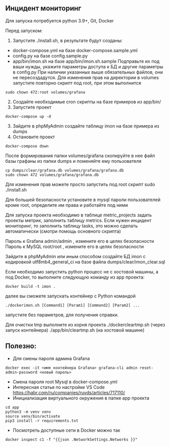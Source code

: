 ## Инцидент мониторинг

Для запуска потребуется python 3.9+, Git, Docker

Перед запуском:

1. Запустите ./install.sh, в результате будут созданы:
- docker-compose.yml на базе docker-compose.sample.yml
- config.py на базе config.sample.py
- app/bin/imon.sh на базе app/bin/imon.sh.sample
Подправьте их под ваши нужды, укажите параметры доступа к БД и другие параметры в config.py
При наличии указанных выше обязательных файлов, они не пересоздадутся. 
Для изменения прав на директории в volumes запустите повторно скрипт под root, при этом выполнится
```
sudo chown 472:root volumes/grafana
```
2. Создайте необходимые cron скрипты на базе примеров из app/bin/
3. Запустите проект
```
docker-compose up -d
```
3. Зайдите в phpMyAdmin создайте таблицу imon на базе примера из dumps
4. Остановите проект
```
docker-compose down
```
После формирования папки volumes/grafana скопируйте в нее файл базы графаны из папки dumps и поменяйте ему пользователя
```
cp dumps/clear/grafana.db volumes/grafana/grafana.db
sudo chown 472 volumes/grafana/grafana.db
```
Для изменения прав можете просто запустить под root скрипт sudo ./install.sh

Для большей безопасности установите в mysql пароли пользователей кроме root, определите им права и работайте под ними

Для запуска проекта необходимо в таблице metric_projects задать 
проекты метрик, заполнить таблицу metrics. Если нужен инцидент мониторинг, то 
заполнить таблицу tasks, это можно сделать автоматически (смотри помощь основного скрипта)

Пароль к Grafana admin/admin , измените его в целях безопасности
Пароль к MySQL root/root , измените его в целях безопасности

Зайдите в phpMyAdmin или иным способом создайте БД imon с кодировкой utf8mb4_general_ci
на базе файла dumps/clear/imon_clear.sql

Если необходимо запустить python процесс не с хостовой машины, а под Docker, то
выполните следующую команду из app проекта:
```
docker build -t imon .
```
далее вы сможете запускать контейнер с Python командой
```
./dockerimon.sh [Command1] [Param1] [Command2] [Param2] ...
```
запустите без параметров, для получения справки.

Для очистки tmp выполните из корня проекта
./dockercleartmp.sh (через запуск контейнера)
./app/bin/cleartmp.sh (на хостовой машине)

## Полезно:
- Для смены пароля админа Grafana 
```
docker exec -it <имя контейнера Grafana> grafana-cli admin reset-admin-password <новый пароль>
```
- Смена пароля root Mysql в docker-compose.yml
- Интересная статья по настройке VS Code https://habr.com/ru/companies/ruvds/articles/717110/
- Инициализация виртуального окружения в папке app проекта
```
cd app
python3 -m venv venv
source venv/bin/activate
pip3 install -r requirements.txt
```
- Посмотреть доступные сети в Docker можно так
```
docker inspect c1 -f "{{json .NetworkSettings.Networks }}"
```
